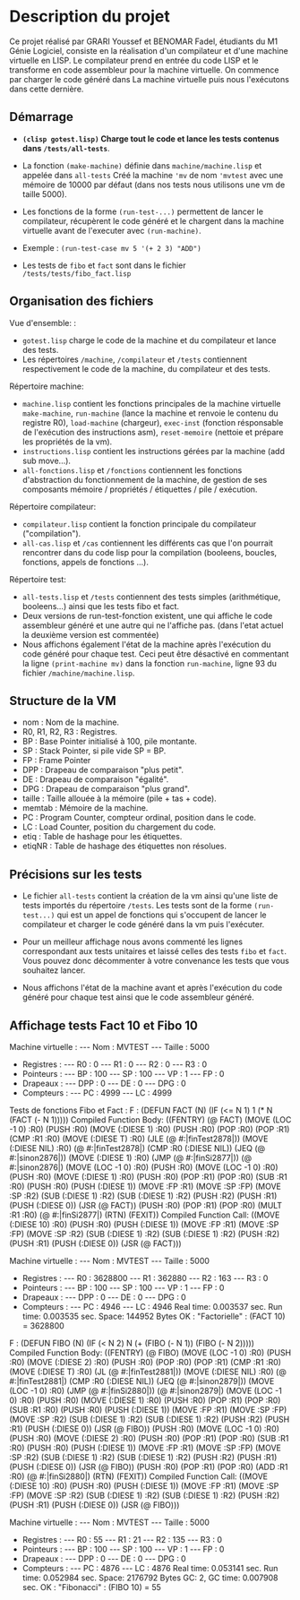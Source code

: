 # Description du projet

Ce projet réalisé par GRARI Youssef et BENOMAR Fadel, étudiants du M1 Génie Logiciel, consiste en la réalisation d'un compilateur et d'une machine virtuelle en LISP. Le compilateur prend en entrée du code LISP et le transforme en code assembleur pour la machine virtuelle. On commence par charger le code généré dans La machine virtuelle puis nous l'exécutons dans cette dernière.

## Démarrage 

- **`(clisp gotest.lisp)` Charge tout le code et lance les tests contenus dans `/tests/all-tests`**.
 
- La fonction `(make-machine)` définie dans `machine/machine.lisp` et appelée dans `all-tests` Créé la machine `'mv` de nom `'mvtest` avec une mémoire de 10000 par défaut (dans nos tests nous utilisons une vm de taille 5000).
- Les fonctions de la forme `(run-test-...)` permettent de lancer le compilateur, récupèrent le code généré et le chargent dans la machine virtuelle avant de l'executer avec `(run-machine)`.
- Exemple : `(run-test-case mv 5 '(+ 2 3) "ADD")`
- Les tests de `fibo` et `fact` sont dans le fichier `/tests/tests/fibo_fact.lisp`

## Organisation des fichiers

Vue d'ensemble: :

- `gotest.lisp` charge le code de la machine et du compilateur et lance des tests. 
- Les répertoires `/machine`, `/compilateur` et `/tests` contiennent respectivement le code de la machine, du compilateur et des tests.

Répertoire machine:

- `machine.lisp` contient les fonctions principales de la machine virtuelle `make-machine`, `run-machine` (lance la machine et renvoie le contenu du registre R0), `load-machine` (chargeur), `exec-inst` (fonction résponsable de l'exécution des instructions asm), `reset-memoire` (nettoie et prépare les propriétés de la vm).
- `instructions.lisp` contient les instructions gérées par la machine (add sub move...).
- `all-fonctions.lisp` et `/fonctions` contiennent les fonctions d'abstraction du fonctionnement de la machine, de gestion de ses composants mémoire / propriétés / étiquettes / pile / exécution.

Répertoire compilateur:

- `compilateur.lisp` contient la fonction principale du compilateur ("compilation").
- `all-cas.lisp` et `/cas` contiennent les différents cas que l'on pourrait rencontrer dans du code lisp pour la compilation (booleens, boucles, fonctions, appels de fonctions ...).

Répertoire test:

- `all-tests.lisp` et `/tests` contiennent des tests simples (arithmétique, booleens...) ainsi que les tests fibo et fact.
- Deux versions de run-test-fonction existent, une qui affiche le code assembleur généré et une autre qui ne l'affiche pas. (dans l'etat actuel la deuxième version est commentée)
- Nous affichons également l'état de la machine après l'exécution du code généré pour chaque test. Ceci peut être désactivé en commentant la ligne `(print-machine mv)` dans la fonction `run-machine`, ligne 93 du fichier `/machine/machine.lisp`.

## Structure de la VM

* nom : Nom de la machine.
* R0, R1, R2, R3 : Registres.
* BP : Base Pointer initialisé à 100, pile montante.
* SP : Stack Pointer, si pile vide SP = BP.
* FP : Frame Pointer
* DPP : Drapeau de comparaison "plus petit".
* DE : Drapeau de comparaison "égalité".
* DPG : Drapeau de comparaison "plus grand".
* taille : Taille allouée à la mémoire (pile + tas + code).
* memtab : Mémoire de la machine.
* PC : Program Counter, compteur ordinal, position dans le code.
* LC : Load Counter, position du chargement du code.
* etiq : Table de hashage pour les étiquettes.
* etiqNR : Table de hashage des étiquettes non résolues.

## Précisions sur les tests

- Le fichier `all-tests` contient la création de la vm ainsi qu'une liste de tests importés du répertoire `/tests`. Les tests sont de la forme `(run-test...)` qui est un appel de fonctions qui s'occupent de lancer le compilateur et charger le code généré dans la vm puis l'exécuter.

- Pour un meilleur affichage nous avons commenté les lignes correspondant aux tests unitaires et laissé celles des tests `fibo` et `fact`. Vous pouvez donc décommenter à votre convenance les tests que vous souhaitez lancer.

- Nous affichons l'état de la machine avant et après l'exécution du code généré pour chaque test ainsi que le code assembleur généré.

## Affichage tests Fact 10 et Fibo 10

Machine virtuelle : 
--- Nom : MVTEST 
--- Taille : 5000
- Registres : 
--- R0 : 0 
--- R1 : 0 
--- R2 : 0 
--- R3 : 0
- Pointeurs : 
--- BP : 100 
--- SP : 100 
--- VP : 1 
--- FP : 0
- Drapeaux : 
--- DPP : 0 
--- DE : 0 
--- DPG : 0
- Compteurs : 
--- PC : 4999 
--- LC : 4999 

Tests de fonctions Fibo et Fact :
F  : (DEFUN FACT (N) (IF (<= N 1) 1 (* N (FACT (- N 1)))))
Compiled Function Body: 
((FENTRY) (@ FACT) (MOVE (LOC -1 0) :R0) (PUSH :R0) (MOVE (:DIESE 1) :R0) (PUSH :R0) (POP :R0) (POP :R1) (CMP :R1 :R0) (MOVE (:DIESE T) :R0)
 (JLE (@ #:|finTest2878|)) (MOVE (:DIESE NIL) :R0) (@ #:|finTest2878|) (CMP :R0 (:DIESE NIL)) (JEQ (@ #:|sinon2876|)) (MOVE (:DIESE 1) :R0)
 (JMP (@ #:|finSi2877|)) (@ #:|sinon2876|) (MOVE (LOC -1 0) :R0) (PUSH :R0) (MOVE (LOC -1 0) :R0) (PUSH :R0) (MOVE (:DIESE 1) :R0)
 (PUSH :R0) (POP :R1) (POP :R0) (SUB :R1 :R0) (PUSH :R0) (PUSH (:DIESE 1)) (MOVE :FP :R1) (MOVE :SP :FP) (MOVE :SP :R2) (SUB (:DIESE 1) :R2)
 (SUB (:DIESE 1) :R2) (PUSH :R2) (PUSH :R1) (PUSH (:DIESE 0)) (JSR (@ FACT)) (PUSH :R0) (POP :R1) (POP :R0) (MULT :R1 :R0) (@ #:|finSi2877|)
 (RTN) (FEXIT))
Compiled Function Call: 
((MOVE (:DIESE 10) :R0) (PUSH :R0) (PUSH (:DIESE 1)) (MOVE :FP :R1) (MOVE :SP :FP) (MOVE :SP :R2) (SUB (:DIESE 1) :R2) (SUB (:DIESE 1) :R2)
 (PUSH :R2) (PUSH :R1) (PUSH (:DIESE 0)) (JSR (@ FACT)))

Machine virtuelle : 
--- Nom : MVTEST 
--- Taille : 5000
- Registres : 
--- R0 : 3628800 
--- R1 : 362880 
--- R2 : 163 
--- R3 : 0
- Pointeurs : 
--- BP : 100 
--- SP : 100 
--- VP : 1 
--- FP : 0
- Drapeaux : 
--- DPP : 0 
--- DE : 0 
--- DPG : 0
- Compteurs : 
--- PC : 4946 
--- LC : 4946 
Real time: 0.003537 sec.
Run time: 0.003535 sec.
Space: 144952 Bytes
OK : "Factorielle" : (FACT 10) = 3628800

F  : (DEFUN FIBO (N) (IF (< N 2) N (+ (FIBO (- N 1)) (FIBO (- N 2)))))
Compiled Function Body: 
((FENTRY) (@ FIBO) (MOVE (LOC -1 0) :R0) (PUSH :R0) (MOVE (:DIESE 2) :R0) (PUSH :R0) (POP :R0) (POP :R1) (CMP :R1 :R0) (MOVE (:DIESE T) :R0)
 (JL (@ #:|finTest2881|)) (MOVE (:DIESE NIL) :R0) (@ #:|finTest2881|) (CMP :R0 (:DIESE NIL)) (JEQ (@ #:|sinon2879|)) (MOVE (LOC -1 0) :R0)
 (JMP (@ #:|finSi2880|)) (@ #:|sinon2879|) (MOVE (LOC -1 0) :R0) (PUSH :R0) (MOVE (:DIESE 1) :R0) (PUSH :R0) (POP :R1) (POP :R0)
 (SUB :R1 :R0) (PUSH :R0) (PUSH (:DIESE 1)) (MOVE :FP :R1) (MOVE :SP :FP) (MOVE :SP :R2) (SUB (:DIESE 1) :R2) (SUB (:DIESE 1) :R2)
 (PUSH :R2) (PUSH :R1) (PUSH (:DIESE 0)) (JSR (@ FIBO)) (PUSH :R0) (MOVE (LOC -1 0) :R0) (PUSH :R0) (MOVE (:DIESE 2) :R0) (PUSH :R0)
 (POP :R1) (POP :R0) (SUB :R1 :R0) (PUSH :R0) (PUSH (:DIESE 1)) (MOVE :FP :R1) (MOVE :SP :FP) (MOVE :SP :R2) (SUB (:DIESE 1) :R2)
 (SUB (:DIESE 1) :R2) (PUSH :R2) (PUSH :R1) (PUSH (:DIESE 0)) (JSR (@ FIBO)) (PUSH :R0) (POP :R1) (POP :R0) (ADD :R1 :R0) (@ #:|finSi2880|)
 (RTN) (FEXIT))
Compiled Function Call: 
((MOVE (:DIESE 10) :R0) (PUSH :R0) (PUSH (:DIESE 1)) (MOVE :FP :R1) (MOVE :SP :FP) (MOVE :SP :R2) (SUB (:DIESE 1) :R2) (SUB (:DIESE 1) :R2)
 (PUSH :R2) (PUSH :R1) (PUSH (:DIESE 0)) (JSR (@ FIBO)))

Machine virtuelle : 
--- Nom : MVTEST 
--- Taille : 5000
- Registres : 
--- R0 : 55 
--- R1 : 21 
--- R2 : 135 
--- R3 : 0
- Pointeurs : 
--- BP : 100 
--- SP : 100 
--- VP : 1 
--- FP : 0
- Drapeaux : 
--- DPP : 0 
--- DE : 0 
--- DPG : 0
- Compteurs : 
--- PC : 4876 
--- LC : 4876 
Real time: 0.053141 sec.
Run time: 0.052984 sec.
Space: 2176792 Bytes
GC: 2, GC time: 0.007908 sec.
OK : "Fibonacci" : (FIBO 10) = 55
